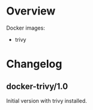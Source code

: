 # Overview
Docker images:
- trivy

# Changelog
## docker-trivy/1.0
Initial version with trivy installed.
